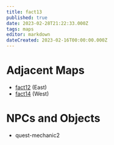 ```yaml
---
title: fact13
published: true
date: 2023-02-28T21:22:33.000Z
tags: maps
editor: markdown
dateCreated: 2023-02-16T00:00:00.000Z
---
```



# Adjacent Maps
 * [fact12](/maps/fact12) (East)
 * [fact14](/maps/fact14) (West)

# NPCs and Objects
 * quest-mechanic2

